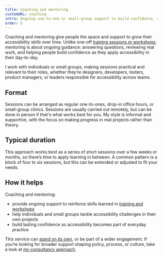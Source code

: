 ```yaml
---
title: Coaching and mentoring
customURL: coaching
intro: Ongoing one-to-one or small-group support to build confidence, answer questions, and embed accessibility into everyday practice.
order: 5
---
```


Coaching and mentoring give people the space and support to grow their accessibility skills over time. Unlike one-off [training sessions or workshops](/services/training), mentoring is about ongoing guidance: answering questions, reviewing real work, and helping people build confidence as they apply accessibility in their day-to-day.

I work with individuals or small groups, making sessions practical and relevant to their roles, whether they’re designers, developers, testers, product managers, or leaders responsible for accessibility across teams.


## Format

Sessions can be arranged as regular one-to-ones, drop-in office hours, or small-group clinics. Sessions are usually carried out remotely, but can be done in person if that's what works best for you. My style is informal and supportive, with the focus on making progress in real projects rather than theory.


## Typical duration

This approach works best as a series of short sessions over a few weeks or months, so there’s time to apply learning in between. A common pattern is a block of four to six sessions, but this can be extended or adjusted to fit your needs.


## How it helps

Coaching and mentoring:

- provide ongoing support to reinforce skills learned in [training and workshops](/services/training)
- help individuals and small groups tackle accessibility challenges in their own projects
- build lasting confidence so accessibility becomes part of everyday practice

This service can [stand on its own](/approaches/projects), or be part of a wider engagement. If you’re looking for broader support shaping policy, process, or culture, take a look at [my consultancy approach](/approaches/consultancy).
